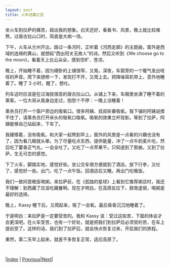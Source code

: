 ```yaml
---
layout: post
title: 火车进藏之苦
---
```


坐火车到拉萨的痛苦，超出我的想象。白天还好，看看书、风景，晚上就比较难熬，过唐古拉山口时，简直是大病一场。

下午，火车从兰州开出，路过一条河时，正听着《河西走廊》的主题曲，窗外是西域的连绵的黄山，就想起“西出阳关无故人”的诗。然后又听到《We choose go to the moon》，看着天上白云朵朵，感到空旷、苍凉。

晚上，开始睡不着，因为硬卧的上铺很窄，又晃。深夜，车窗旁的一个暖气发出吱吱的声音。爬下来想修一下，发现打不开，又爬上去。把降噪耳机带上，意外地睡着了。睡了 3 小时，醒了，想吐。

列车这时应该是在过海拔很高的唐古拉山口。从铺上下来，车厢里坐满了睡不着的乘客。一位大哥从我身边走过，抱怨个不停：一晚上没睡着！

乘务员打开一个窗户旁边的吸氧口。很多阿姨、叔叔轮番吸氧。我下铺的阿姨说撑不住了，请乘务员打开床头的吸氧口吸氧。吸氧的效果立杆现影。等到了拉萨，阿姨能够自己站起来，下车了。

我硬撑着，没有吸氧。和大家一起熬到早上，窗外的风景是一点看的兴趣也没有了，因为看几眼就头晕。为了尽量吃点东西，提供能量，冲了一点牛奶麦片吃，然后吃了藿香正气丸，一会全吐了。又吃了一点苹果干。只知道到了那曲，又到了拉萨。生无可恋的感觉。

下了火车，脚踏实地，感觉好些。坐公交车很方便就到了酒店。放下行李，又吐了，感觉好一些。出门，吃了一点午饭。回酒店后又睡。再出门吃晚饭。

我们一致同意晚饭喝粥。来拉萨前，在《孤独的星球》上看到它推荐粥店时，我还不理解：到西藏了应该吃藏餐啊。现在才明白，在高原反应下，肠胃虚弱，喝粥是最好的选择。

晚上，Kassy 睡下后，又爬起来，吸了一会氧。最后昏昏沉沉地睡着了。

于是明白：来拉萨是一定要受苦的。我和 Kassy 说：受过这些苦，下面的体会才会更深吧。在火车受苦，也有一个好处，就是把我们到拉萨后必须受的苦，在车上提前受了。这样的话，我们到了拉萨后，就会快点恢复过来，开启我们的旅程。

果然，第二天早上起来，就差不多恢复正常，适应高原了。

<br/>

|[Index](../) | [Previous](../1-qianyan)|[Next](3-ama)|
